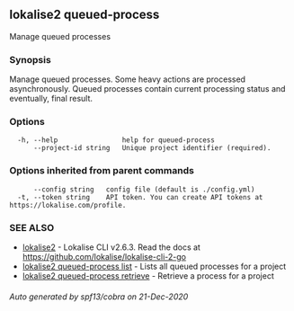 ## lokalise2 queued-process

Manage queued processes

### Synopsis

Manage queued processes. Some heavy actions are processed asynchronously. Queued processes contain current processing status and eventually, final result.

### Options

```
  -h, --help                help for queued-process
      --project-id string   Unique project identifier (required).
```

### Options inherited from parent commands

```
      --config string   config file (default is ./config.yml)
  -t, --token string    API token. You can create API tokens at https://lokalise.com/profile.
```

### SEE ALSO

* [lokalise2](lokalise2.md)	 - Lokalise CLI v2.6.3. Read the docs at https://github.com/lokalise/lokalise-cli-2-go
* [lokalise2 queued-process list](lokalise2_queued-process_list.md)	 - Lists all queued processes for a project
* [lokalise2 queued-process retrieve](lokalise2_queued-process_retrieve.md)	 - Retrieve a process for a project

###### Auto generated by spf13/cobra on 21-Dec-2020

